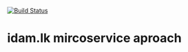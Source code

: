 [![Build Status](https://travis-ci.org/DeshanKTD/idam-lk.svg?branch=master)](https://travis-ci.org/DeshanKTD/idam-lk)
<br />
# idam.lk mircoservice aproach
